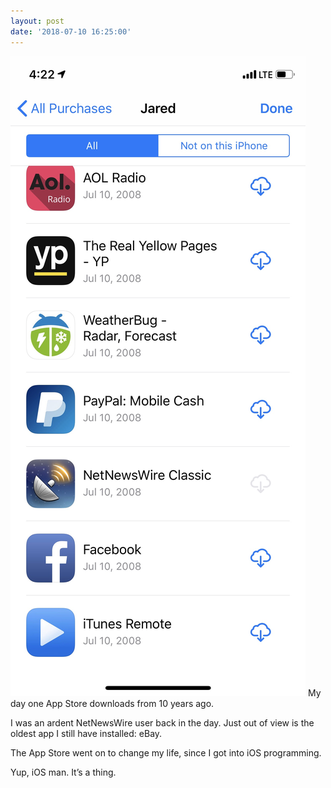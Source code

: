 ```yaml
---
layout: post
date: '2018-07-10 16:25:00'
---
```

![](assets/Image.jpeg)
My day one App Store downloads from 10 years ago.

I was an ardent NetNewsWire user back in the day. Just out of view is the oldest app I still have installed: eBay.

The App Store went on to change my life, since I got into iOS programming.

Yup, iOS man. It’s a thing.